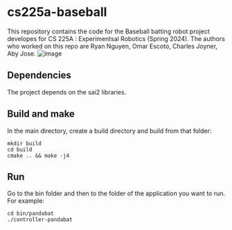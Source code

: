 # cs225a-baseball
This repository contains the code for the Baseball batting robot project developes for CS 225A : Experimentsal Robotics (Spring 2024). The authors who worked on this repo are Ryan Nguyen, Omar Escoto, Charles Joyner, Aby Jose. 
![image](https://github.com/aby25jose/cs225a-baseball/assets/114952711/7876b901-31f2-4ed8-b29f-ad7ffbfc86aa)

## Dependencies
The project depends on the sai2 libraries. 

## Build and make
In the main directory, create a build directory and build from that folder:
```
mkdir build
cd build
cmake .. && make -j4
```
## Run
Go to the bin folder and then to the folder of the application you want to run.
For example:
```
cd bin/pandabat
./controller-pandabat
```
